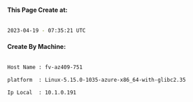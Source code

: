 
   
#### This Page Create at:

```bash

2023-04-19 - 07:35:21 UTC

```

#### Create By Machine:

```bash

Host Name : fv-az409-751

platform  : Linux-5.15.0-1035-azure-x86_64-with-glibc2.35

Ip Local  : 10.1.0.191

```

